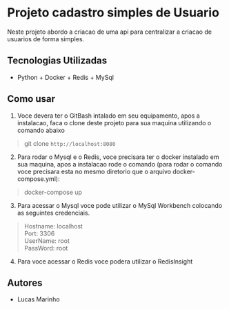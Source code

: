 # Projeto cadastro simples de Usuario

Neste projeto abordo a criacao de uma api para centralizar a criacao de usuarios de forma simples.

## Tecnologias Utilizadas

- Python + Docker + Redis + MySql

## Como usar

1.  Voce devera ter o GitBash intalado em seu equipamento, apos a instalacao, faca o clone deste projeto para sua maquina utilizando o comando abaixo

> git  clone `http://localhost:8080`

2. Para rodar o Mysql e o Redis, voce precisara ter o docker instalado em sua maquina, apos a instalacao rode o comando (para rodar o comando voce precisara esta no mesmo diretorio que o arquivo docker-compose.yml):

> docker-compose up

3. Para acessar o Mysql voce pode utilizar o MySql Workbench colocando as seguintes credenciais.

> Hostname: localhost \
> Port: 3306 \
> UserName: root \
> PassWord: root

4. Para voce acessar o Redis voce podera utilizar o RedisInsight

## Autores

- Lucas Marinho





